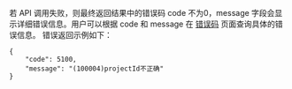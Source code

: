 若 API 调用失败，则最终返回结果中的错误码 code 不为0，message 字段会显示详细错误信息。用户可以根据 code 和 message 在 [错误码](/doc/api/372/错误码) 页面查询具体的错误信息。
错误返回示例如下：

```
{
	"code": 5100,
	"message": "(100004)projectId不正确"
}
```
